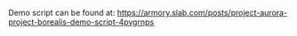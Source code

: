 Demo script can be found at:
https://armory.slab.com/posts/project-aurora-project-borealis-demo-script-4pvgrnps
